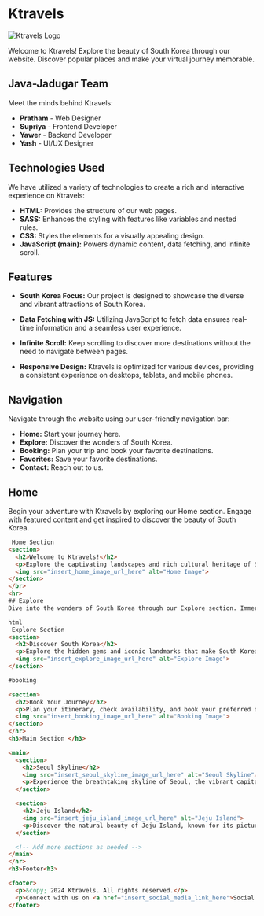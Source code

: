 # Ktravels

![Ktravels Logo](insert_logo_image_url_here)

Welcome to Ktravels! Explore the beauty of South Korea through our website. Discover popular places and make your virtual journey memorable.

## Java-Jadugar Team

Meet the minds behind Ktravels:

- **Pratham** - Web Designer
- **Supriya** - Frontend Developer
- **Yawer** - Backend Developer
- **Yash** - UI/UX Designer

## Technologies Used

We have utilized a variety of technologies to create a rich and interactive experience on Ktravels:

- **HTML:** Provides the structure of our web pages.
- **SASS:** Enhances the styling with features like variables and nested rules.
- **CSS:** Styles the elements for a visually appealing design.
- **JavaScript (main):** Powers dynamic content, data fetching, and infinite scroll.

## Features

- **South Korea Focus:** Our project is designed to showcase the diverse and vibrant attractions of South Korea.

- **Data Fetching with JS:** Utilizing JavaScript to fetch data ensures real-time information and a seamless user experience.

- **Infinite Scroll:** Keep scrolling to discover more destinations without the need to navigate between pages.

- **Responsive Design:** Ktravels is optimized for various devices, providing a consistent experience on desktops, tablets, and mobile phones.

## Navigation

Navigate through the website using our user-friendly navigation bar:

- **Home:** Start your journey here.
- **Explore:** Discover the wonders of South Korea.
- **Booking:** Plan your trip and book your favorite destinations.
- **Favorites:** Save your favorite destinations.
- **Contact:** Reach out to us.

## Home

Begin your adventure with Ktravels by exploring our Home section. Engage with featured content and get inspired to discover the beauty of South Korea.

```html
 Home Section
<section>
  <h2>Welcome to Ktravels!</h2>
  <p>Explore the captivating landscapes and rich cultural heritage of South Korea.</p>
  <img src="insert_home_image_url_here" alt="Home Image">
</section>
</br>
<hr>
## Explore
Dive into the wonders of South Korea through our Explore section. Immerse yourself in breathtaking visuals and detailed information about popular destinations.

html
 Explore Section 
<section>
  <h2>Discover South Korea</h2>
  <p>Explore the hidden gems and iconic landmarks that make South Korea a must-visit destination.</p>
  <img src="insert_explore_image_url_here" alt="Explore Image">
</section>

#booking

<section>
  <h2>Book Your Journey</h2>
  <p>Plan your itinerary, check availability, and book your preferred destinations with ease.</p>
  <img src="insert_booking_image_url_here" alt="Booking Image">
</section>
</hr>
<h3>Main Section </h3>

<main>
  <section>
    <h2>Seoul Skyline</h2>
    <img src="insert_seoul_skyline_image_url_here" alt="Seoul Skyline">
    <p>Experience the breathtaking skyline of Seoul, the vibrant capital of South Korea.</p>
  </section>

  <section>
    <h2>Jeju Island</h2>
    <img src="insert_jeju_island_image_url_here" alt="Jeju Island">
    <p>Discover the natural beauty of Jeju Island, known for its picturesque landscapes and unique culture.</p>
  </section>

  <!-- Add more sections as needed -->
</main>
</hr>
<h3>Footer<h3>

<footer>
  <p>&copy; 2024 Ktravels. All rights reserved.</p>
  <p>Connect with us on <a href="insert_social_media_link_here">Social Media</a></p>
</footer>
